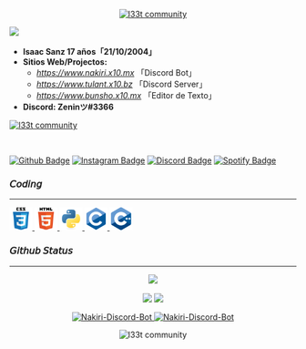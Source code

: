 
<p align="center">
    <a href="https://github.com/Zenin0" target="_blank">
        <img
            src="https://readme-typing-svg.herokuapp.com/?size=15&width=280&lines=++Coded+by+Isaac+Sanz+🧑🏼‍💻"
            alt="l33t community"
        />
    </a>
    
</p>

<p>
<img src="https://user-images.githubusercontent.com/73097560/115834477-dbab4500-a447-11eb-908a-139a6edaec5c.gif">
</p>



- **Isaac Sanz 17 años「21/10/2004」**
- **Sitios Web/Projectos:**
    - *https://www.nakiri.x10.mx* 「Discord Bot」<br>
    - *https://www.tulant.x10.bz* 「Discord Server」<br>
    - *https://www.bunsho.x10.mx* 「Editor de Texto」    
- **Discord: Zeninツ#3366**

<p align="left"><a href="https://discord.com/users/568157479020527636" target="_blank"><img src="https://discord.c99.nl/widget/theme-4/568157479020527636.png"alt="l33t community"/></a></p><br>

[![Github Badge](https://img.shields.io/badge/-Github-000?style=quare&labelColor=000&logo=Github&logoColor=white&link=link)](https://github.com/Zenin0) 
[![Instagram Badge](https://img.shields.io/badge/-Instagram-C13584?style=flat-quare&labelColor=C13584&logo=instagram&logoColor=white&link=link)](https://instagram.com/Isaac__sg)
[![Discord Badge](https://img.shields.io/badge/-Discord-5865F2?style=flat-quare&labelColor=5865F2&logo=discord&logoColor=white&link=link)](https://discord.gg/GVHxGg3jpX)
[![Spotify Badge](https://img.shields.io/badge/-Spotify-1ED760?style=flat-quare&labelColor=1ED760&logo=spotify&logoColor=white&link=link)](https://open.spotify.com/user/cfeabgzyulqdxjtszqm9qrz8p)


### 𝘊𝘰𝘥𝘪𝘯𝘨

<hr>
<p align="left">
    <a href="https://www.w3schools.com/css/" target="_blank" rel="noreferrer"> <img src="https://raw.githubusercontent.com/devicons/devicon/master/icons/css3/css3-original-wordmark.svg" alt="css3" width="40" height="40"/> </a>
    <a href="https://www.w3.org/html/" target="_blank" rel="noreferrer"> <img src="https://raw.githubusercontent.com/devicons/devicon/master/icons/html5/html5-original-wordmark.svg" alt="html5" width="40" height="40"/> </a>
    <a href="https://www.w3schools.com/python/" target="_blank" rel="noreferrer"> <img src="https://raw.githubusercontent.com/devicons/devicon/master/icons/python/python-original.svg" alt="python" width="40" height="40"/> </a>
    <a href="https://www.w3schools.com/c/" target="_blank" rel="noreferrer"> <img src="https://raw.githubusercontent.com/devicons/devicon/master/icons/c/c-original.svg" alt="C" width="40" height="40"/> </a>
    <a href="https://www.w3schools.com/cpp/" target="_blank" rel="noreferrer"> <img src="https://raw.githubusercontent.com/devicons/devicon/master/icons/cplusplus/cplusplus-original.svg" alt="css3" width="40" height="40"/> </a>
</p>

### 𝘎𝘪𝘵𝘩𝘶𝘣 𝘚𝘵𝘢𝘵𝘶𝘴

<hr>
<p align = 'center'>
    <img src='https://github-readme-streak-stats.herokuapp.com/?user=Zenin0&theme=gotham&hide_border=true'>
</p>
<p align = 'center'>
    <img src='https://github-readme-stats.vercel.app/api?username=Zenin0&count_private=true&include_all_commits=true&show_icons=true&theme=gotham&hide_border=true&line_height=27'/>
    <img src='https://github-readme-stats.vercel.app/api/top-langs/?username=Zenin0&show_icons=true&hide=shell&theme=gotham&line_height=27&hide_border=true'/>
</p>
<p align = 'center'>
    <a href="https://github.com/Zenin0/Nakiri-Discord-Bot" target="_blank" rel="noreferrer"> <img src="https://github-readme-stats.vercel.app/api/pin/?username=Zenin0&repo=Nakiri-Discord-Bot&theme=gotham" alt="Nakiri-Discord-Bot"/> </a>
    <a href="https://github.com/Zenin0/Bunsho-code" target="_blank" rel="noreferrer"> <img src="https://github-readme-stats.vercel.app/api/pin/?username=Zenin0&repo=Bunsho-code&theme=gotham" alt="Nakiri-Discord-Bot"/> </a>
</p>
<p align="center"><img src="https://capsule-render.vercel.app/api?type=waving&color=gradient&height=60&section=footer" alt="l33t community"/></p>
 
